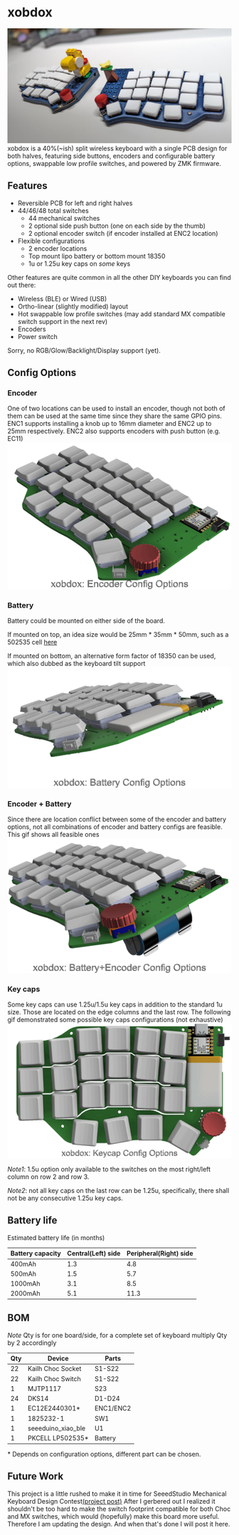 # xobdox
![Photo](./images/photo.jpeg "xobdox photo")
xobdox is a 40%(~ish) split wireless keyboard with a single PCB
design for both halves, featuring side buttons, encoders and configurable
battery options, swappable low profile switches, and powered by ZMK firmware.

## Features
* Reversible PCB for left and right halves
* 44/46/48 total switches
    * 44 mechanical switches
    * 2 optional side push button (one on each side by the thumb)
    * 2 optional encoder switch (if encoder installed at ENC2 location)
* Flexible configurations
    * 2 encoder locations
    * Top mount lipo battery or bottom mount 18350
    * 1u or 1.25u key caps on *some* keys

Other features are quite common in all the other DIY keyboards you can find out
there:
* Wireless (BLE) or Wired (USB)
* Ortho-linear (slightly modified) layout
* Hot swappable low profile switches (may add standard MX compatible switch support in the
  next rev)
* Encoders
* Power switch

Sorry, no RGB/Glow/Backlight/Display support (yet).

## Config Options
### Encoder
One of two locations can be used to install an encoder, though not both of them
can be used at the same time since they share the same GPIO pins.
ENC1 supports installing a knob up to 16mm diameter and ENC2 up to 25mm
respectively.
ENC2 also supports encoders with push button (e.g. EC11)
![Encoder Config](./images/enc_config.gif "Encoder Config")
### Battery
Battery could be mounted on either side of the board.

If mounted on top, an idea size would be 25mm * 35mm * 50mm, such as a 502535 cell
[here](https://www.sparkfun.com/products/13851)

If mounted on bottom, an alternative form factor of 18350 can be used, which also
dubbed as the keyboard tilt support
![Battery Config](./images/bat_config.gif "Battery Config")

### Encoder + Battery
Since there are location conflict between some of the encoder and battery
options, not all combinations of encoder and battery configs are feasible. This
gif shows all feasible ones
![Combo Config](./images/combo_config.gif "Combo Config")

### Key caps
Some key caps can use 1.25u/1.5u key caps in addition to the standard 1u size. Those
are located on the edge columns and the last row.
The following gif demonstrated some possible key caps configurations (not
exhaustive)
![Keycaps Config](./images/keycap_config.gif "Keycap Config")

*Note1*: 1.5u option only available to the switches on the most right/left column
on row 2 and row 3.

*Note2*: not all key caps on the last row can be 1.25u, specifically, there shall
not be any consecutive 1.25u key caps.

## Battery life
Estimated battery life (in months)

|Battery capacity |Central(Left) side |Peripheral(Right) side |
|-----------------|-------------------|---------------|
|400mAh           | 1.3               | 4.8           |
|500mAh           | 1.5               | 5.7           |
|1000mAh          | 3.1               | 8.5           |
|2000mAh          | 5.1               | 11.3          |

## BOM
*Note* Qty is for one board/side, for a complete set of keyboard multiply Qty by
2 accordingly

|Qty|Device            |Parts          |
|---|------------------|---------------|
|22 |Kailh Choc Socket |S1-S22         |
|22 |Kailh Choc Switch |S1-S22         |
|1  |MJTP1117          |S23            |
|24 |DKS14             |D1-D24         |
|1  |EC12E2440301\*    |ENC1/ENC2      |
|1  |1825232-1         |SW1            |
|1  |seeeduino_xiao_ble|U1             |
|1  |PKCELL LP502535\* |Battery        |

\* Depends on configuration options, different part can be chosen.

## Future Work
This project is a little rushed to make it in time for SeeedStudio Mechanical Keyboard Design
Contest[(project
post)](https://www.hackster.io/seanqinxiao/xobdox-a-40-ish-split-wireless-keyboard-f7e3a8)
After I gerbered out I realized it shouldn't be too hard to
make the switch footprint compatible for both Choc and MX switches, which would
(hopefully) make this board more useful. Therefore I
am updating the design. And when that's done I will post it here.
